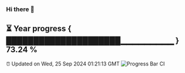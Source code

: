 ### Hi there 👋
⏳ Year progress { █████████████████████▁▁▁▁▁▁▁▁▁ } 73.24 %
---
⏰ Updated on Wed, 25 Sep 2024 01:21:13 GMT
![Progress Bar CI](https://github.com/liununu/liununu/workflows/Progress%20Bar%20CI/badge.svg)
